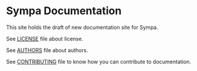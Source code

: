 Sympa Documentation
===================

This site holds the draft of new documentation site for Sympa.

See [LICENSE](LICENSE.md) file about license.

See [AUTHORS](AUTHORS.md) file about authors.

See [CONTRIBUTING](CONTRIBUTING.md) file to know how you can contribute to
documentation.

